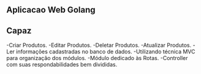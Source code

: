 ## Aplicacao Web Golang

## Capaz

 -Criar Produtos.
 -Editar Produtos.
 -Deletar Produtos.
 -Atualizar Produtos.
 -Ler informações cadastradas no banco de dados.
 -Utilizando técnica MVC para organização dos módulos.
 -Módulo dedicado às Rotas.
 -Controller com suas respondabilidades bem divididas.
